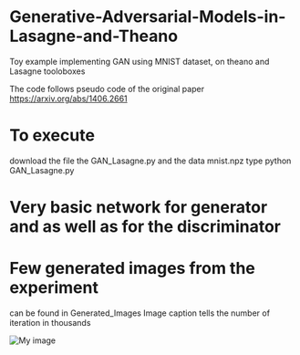 # Generative-Adversarial-Models-in-Lasagne-and-Theano
Toy example implementing GAN using MNIST dataset, on theano and Lasagne tooloboxes 

The code follows pseudo code of the original paper 
https://arxiv.org/abs/1406.2661


# To execute 
download the file the GAN_Lasagne.py and the data mnist.npz 
type
python GAN_Lasagne.py

# Very basic network for generator and as well as for the discriminator 

# Few generated images from the experiment
  can be found in Generated_Images
  Image caption tells the number of iteration in thousands
  
  ![My image](htps://github.com/sverma88/Generative-Adversarial-Models-in-Lasagne-and-Theano/blob/master/Generated_Images/020.png)
